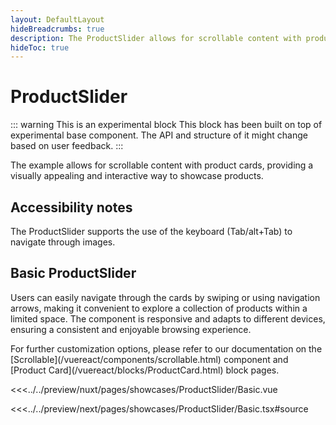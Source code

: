 ```yaml
---
layout: DefaultLayout
hideBreadcrumbs: true
description: The ProductSlider allows for scrollable content with product cards, providing a visually appealing and interactive way to showcase products.
hideToc: true
---
```

# ProductSlider

::: warning This is an experimental block
This block has been built on top of experimental base component. The API and structure of it might change based on user feedback.
:::

The example allows for scrollable content with product cards, providing a visually appealing and interactive way to showcase products.

## Accessibility notes

The ProductSlider supports the use of the keyboard (Tab/alt+Tab) to navigate through images.

## Basic ProductSlider

Users can easily navigate through the cards by swiping or using navigation arrows, making it convenient to explore a collection of products within a limited space. The component is responsive and adapts to different devices, ensuring a consistent and enjoyable browsing experience.

For further customization options, please refer to our documentation on the [Scrollable](/<!-- vue -->vue<!-- end vue --><!-- react -->react<!-- end react -->/components/scrollable.html) component and [Product Card](/<!-- vue -->vue<!-- end vue --><!-- react -->react<!-- end react -->/blocks/ProductCard.html) block pages.

<Showcase showcase-name="ProductSlider/Basic" style="min-height:380px">

<!-- vue -->
<<<../../preview/nuxt/pages/showcases/ProductSlider/Basic.vue
<!-- end vue -->
<!-- react -->
<<<../../preview/next/pages/showcases/ProductSlider/Basic.tsx#source
<!-- end react -->

</Showcase>
